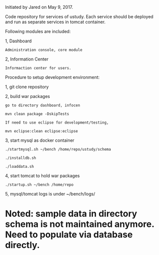 Initiated by Jared on May 9, 2017.

Code repository for services of ustudy.
Each service should be deployed and run as separate services in tomcat container.

Following modules are included:

1, Dashboard

    Administration console, core module
   
2, Information Center

    Informaction center for users.

Procedure to setup development environment:

1, git clone repository

2, build war packages

    go to directory dashboard, infocen
   
    mvn clean package -DskipTests
   
    If need to use eclipse for development/testing,
   
    mvn eclipse:clean eclipse:eclipse
   
3, start mysql as docker container

    ./startmysql.sh ~/bench /home/repo/ustudy/schema
   
    ./installdb.sh
   
    ./loaddata.sh
   
4, start tomcat to hold war packages

    ./startup.sh ~/bench /home/repo
   
5, mysql/tomcat logs is under ~/bench/logs/

# Noted: sample data in directory schema is not maintained anymore. Need to populate via database directly.


